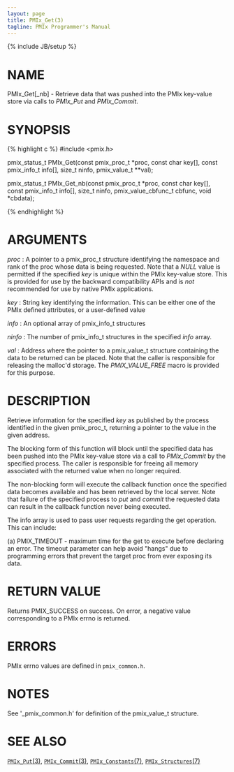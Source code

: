 ```yaml
---
layout: page
title: PMIx_Get(3)
tagline: PMIx Programmer's Manual
---
```

{% include JB/setup %}

# NAME

PMIx\_Get[\_nb] - Retrieve data that was pushed into the PMIx key-value
store via calls to _PMIx\_Put_ and _PMIx\_Commit_.

# SYNOPSIS

{% highlight c %}
#include <pmix.h>

pmix\_status\_t PMIx\_Get(const pmix\_proc\_t *proc, const char key[],
                       const pmix\_info\_t info[], size_t ninfo,
                       pmix\_value\_t **val);

pmix\_status\_t PMIx_Get_nb(const pmix\_proc\_t *proc, const char key[],
                          const pmix\_info\_t info[], size_t ninfo,
                          pmix\_value\_cbfunc_t cbfunc, void *cbdata);

{% endhighlight %}

# ARGUMENTS

*proc*
: A pointer to a pmix\_proc\_t structure identifying the namespace and rank of the
proc whose data is being requested. Note that a _NULL_ value is permitted if
the specified _key_ is unique within the PMIx key-value store. This is provided
for use by the backward compatibility APIs and is _not_ recommended for use by
native PMIx applications.

*key*
: String key identifying the information. This can be either one of the PMIx defined
attributes, or a user-defined value

*info*
: An optional array of pmix\_info\_t structures

*ninfo*
: The number of pmix\_info\_t structures in the specified _info_ array.

*val*
: Address where the pointer to a pmix\_value\_t structure containing the data to
be returned can be placed. Note that the caller is responsible for releasing
the malloc'd storage. The _PMIX\_VALUE\_FREE_ macro is provided for this purpose.

# DESCRIPTION

Retrieve information for the specified _key_ as published by the process
identified in the given pmix\_proc\_t, returning a pointer to the value in the
given address.

The blocking form of this function will block until
the specified data has been pushed into the PMIx key-value store via a call to
_PMIx\_Commit_ by the specified process. The caller is
responsible for freeing all memory associated with the returned value when
no longer required.

The non-blocking form will execute the callback function once the specified
data becomes available and has been retrieved by the local server. Note that
failure of the specified process to _put_ and _commit_ the requested data
can result in the callback function never being executed.

The info array is used to pass user requests regarding the get
operation. This can include:

(a) PMIX_TIMEOUT - maximum time for the get to execute before declaring
    an error. The timeout parameter can help avoid "hangs" due to programming
    errors that prevent the target proc from ever exposing its data.


# RETURN VALUE

Returns PMIX_SUCCESS on success. On error, a negative value corresponding to
a PMIx errno is returned.

# ERRORS

PMIx errno values are defined in `pmix_common.h`.

# NOTES

See '_pmix\_common.h' for definition of the pmix\_value\_t structure.

# SEE ALSO
[`PMIx_Put`(3)](pmix_put.3.html),
[`PMIx_Commit`(3)](pmix_commit.3.html),
[`PMIx_Constants`(7)](pmix_constants.7.html),
[`PMIx_Structures`(7)](pmix_structures.7.html)
